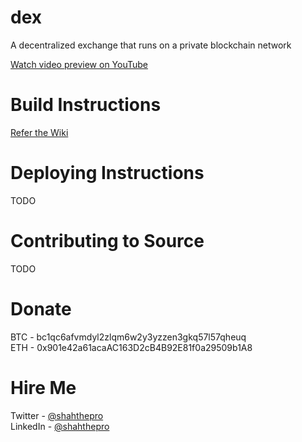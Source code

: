 # dex
A decentralized exchange that runs on a private blockchain network

[Watch video preview on YouTube](https://www.youtube.com/watch?v=oqIiRlr7veA)

# Build Instructions
[Refer the Wiki](https://github.com/shahthepro/dex/wiki/Build-Instructions)

# Deploying Instructions
TODO

# Contributing to Source
TODO

# Donate
BTC - bc1qc6afvmdyl2zlqm6w2y3yzzen3gkq57l57qheuq  
ETH - 0x901e42a61acaAC163D2cB4B92E81f0a29509b1A8

# Hire Me
Twitter - [@shahthepro](http://twitter.com/shahthepro)  
LinkedIn - [@shahthepro](https://www.linkedin.com/in/shahthepro/)

